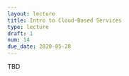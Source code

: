 ```yaml
---
layout: lecture
title: Intro to Cloud-Based Services
type: lecture
draft: 1
num: 14
due_date: 2020-05-28
---
```


TBD